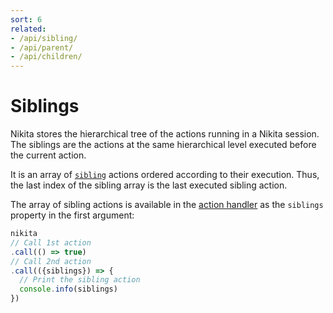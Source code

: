 ```yaml
---
sort: 6
related:
- /api/sibling/
- /api/parent/
- /api/children/
---
```


# Siblings

Nikita stores the hierarchical tree of the actions running in a Nikita session. The siblings are the actions at the same hierarchical level executed before the current action.

It is an array of [`sibling`](/current/api/sibling/) actions ordered according to their execution. Thus, the last index of the sibling array is the last executed sibling action.

The array of sibling actions is available in the [action handler](/current/api/handler/) as the `siblings` property in the first argument:

```js
nikita
// Call 1st action
.call(() => true)
// Call 2nd action
.call(({siblings}) => {
  // Print the sibling action
  console.info(siblings)
})
```
